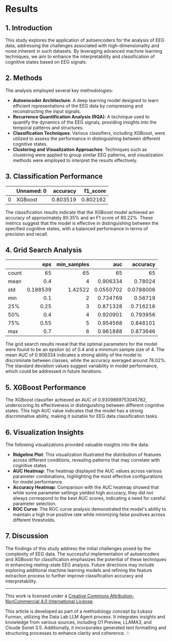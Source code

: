 # Results

## 1. Introduction
This study explores the application of autoencoders for the analysis of EEG data, addressing the challenges associated with high-dimensionality and noise inherent in such datasets. By leveraging advanced machine learning techniques, we aim to enhance the interpretability and classification of cognitive states based on EEG signals.

## 2. Methods
The analysis employed several key methodologies:

- **Autoencoder Architecture**: A deep learning model designed to learn efficient representations of the EEG data by compressing and reconstructing the input signals.
- **Recurrence Quantification Analysis (RQA)**: A technique used to quantify the dynamics of the EEG signals, providing insights into the temporal patterns and structures.
- **Classification Techniques**: Various classifiers, including XGBoost, were utilized to assess the performance in distinguishing between different cognitive states.
- **Clustering and Visualization Approaches**: Techniques such as clustering were applied to group similar EEG patterns, and visualization methods were employed to interpret the results effectively.

## 3. Classification Performance

|    | Unnamed: 0   |   accuracy |   f1_score |
|---:|:-------------|-----------:|-----------:|
|  0 | XGBoost      |   0.803519 |   0.802162 |

The classification results indicate that the XGBoost model achieved an accuracy of approximately 80.35% and an F1 score of 80.22%. These metrics suggest that the model is effective in distinguishing between the specified cognitive states, with a balanced performance in terms of precision and recall.

## 4. Grid Search Analysis

|       |       eps |   min_samples |        auc |   accuracy |
|:------|----------:|--------------:|-----------:|-----------:|
| count | 65        |      65       | 65         | 65         |
| mean  |  0.4      |       4       |  0.906334  |  0.78024   |
| std   |  0.188539 |       1.42522 |  0.0550702 |  0.0788006 |
| min   |  0.1      |       2       |  0.734769  |  0.56719   |
| 25%   |  0.25     |       3       |  0.871328  |  0.716216  |
| 50%   |  0.4      |       4       |  0.920901  |  0.793956  |
| 75%   |  0.55     |       5       |  0.954568  |  0.848101  |
| max   |  0.7      |       6       |  0.961888  |  0.873646  |

The grid search results reveal that the optimal parameters for the model were found to be an epsilon ($\epsilon$) of 0.4 and a minimum sample size of 4. The mean AUC of 0.906334 indicates a strong ability of the model to discriminate between classes, while the accuracy averaged around 78.02%. The standard deviation values suggest variability in model performance, which could be addressed in future iterations.

## 5. XGBoost Performance
The XGBoost classifier achieved an AUC of 0.9309869753045782, underscoring its effectiveness in distinguishing between different cognitive states. This high AUC value indicates that the model has a strong discriminative ability, making it suitable for EEG data classification tasks.

## 6. Visualization Insights
The following visualizations provided valuable insights into the data:

- **Ridgeline Plot**: This visualization illustrated the distribution of features across different conditions, revealing patterns that may correlate with cognitive states.
- **AUC Heatmap**: The heatmap displayed the AUC values across various parameter combinations, highlighting the most effective configurations for model performance.
- **Accuracy Heatmap**: Comparison with the AUC heatmap showed that while some parameter settings yielded high accuracy, they did not always correspond to the best AUC scores, indicating a need for careful parameter selection.
- **ROC Curve**: The ROC curve analysis demonstrated the model's ability to maintain a high true positive rate while minimizing false positives across different thresholds.

## 7. Discussion
The findings of this study address the initial challenges posed by the complexity of EEG data. The successful implementation of autoencoders and XGBoost for classification emphasizes the potential of these techniques in enhancing resting-state EEG analysis. Future directions may include exploring additional machine learning models and refining the feature extraction process to further improve classification accuracy and interpretability.

---

This work is licensed under a [Creative Commons Attribution-NonCommercial 4.0 International License](https://creativecommons.org/licenses/by-nc/4.0/).

This article is developed as part of a methodology concept by Łukasz Furman, utilizing the Data Lab LLM Agent process. It integrates insights and knowledge from various sources, including O1 Preview, LLAMA3, and Cloude Sonet 3.5. Additionally, it incorporates generated text formatting and structuring processes to enhance clarity and coherence. ✨